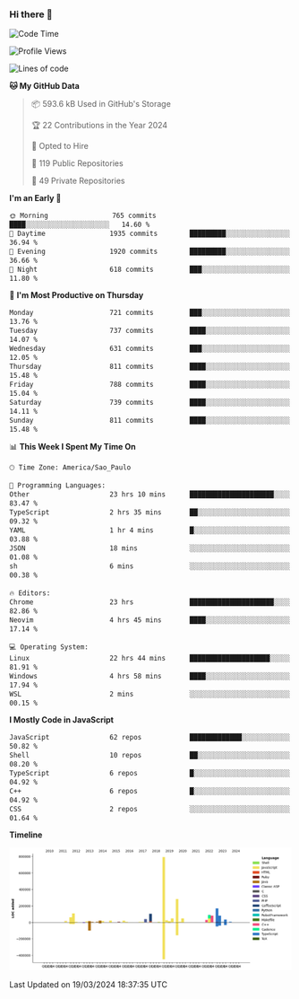 ### Hi there 👋

<!--START_SECTION:waka-->
![Code Time](http://img.shields.io/badge/Code%20Time-5%2C761%20hrs%206%20mins-blue)

![Profile Views](http://img.shields.io/badge/Profile%20Views-2-blue)

![Lines of code](https://img.shields.io/badge/From%20Hello%20World%20I%27ve%20Written-2.2%20million%20lines%20of%20code-blue)

**🐱 My GitHub Data** 

> 📦 593.6 kB Used in GitHub's Storage 
 > 
> 🏆 22 Contributions in the Year 2024
 > 
> 💼 Opted to Hire
 > 
> 📜 119 Public Repositories 
 > 
> 🔑 49 Private Repositories 
 > 
**I'm an Early 🐤** 

```text
🌞 Morning                765 commits         ████░░░░░░░░░░░░░░░░░░░░░   14.60 % 
🌆 Daytime                1935 commits        █████████░░░░░░░░░░░░░░░░   36.94 % 
🌃 Evening                1920 commits        █████████░░░░░░░░░░░░░░░░   36.66 % 
🌙 Night                  618 commits         ███░░░░░░░░░░░░░░░░░░░░░░   11.80 % 
```
📅 **I'm Most Productive on Thursday** 

```text
Monday                   721 commits         ███░░░░░░░░░░░░░░░░░░░░░░   13.76 % 
Tuesday                  737 commits         ████░░░░░░░░░░░░░░░░░░░░░   14.07 % 
Wednesday                631 commits         ███░░░░░░░░░░░░░░░░░░░░░░   12.05 % 
Thursday                 811 commits         ████░░░░░░░░░░░░░░░░░░░░░   15.48 % 
Friday                   788 commits         ████░░░░░░░░░░░░░░░░░░░░░   15.04 % 
Saturday                 739 commits         ████░░░░░░░░░░░░░░░░░░░░░   14.11 % 
Sunday                   811 commits         ████░░░░░░░░░░░░░░░░░░░░░   15.48 % 
```


📊 **This Week I Spent My Time On** 

```text
🕑︎ Time Zone: America/Sao_Paulo

💬 Programming Languages: 
Other                    23 hrs 10 mins      █████████████████████░░░░   83.47 % 
TypeScript               2 hrs 35 mins       ██░░░░░░░░░░░░░░░░░░░░░░░   09.32 % 
YAML                     1 hr 4 mins         █░░░░░░░░░░░░░░░░░░░░░░░░   03.88 % 
JSON                     18 mins             ░░░░░░░░░░░░░░░░░░░░░░░░░   01.08 % 
sh                       6 mins              ░░░░░░░░░░░░░░░░░░░░░░░░░   00.38 % 

🔥 Editors: 
Chrome                   23 hrs              █████████████████████░░░░   82.86 % 
Neovim                   4 hrs 45 mins       ████░░░░░░░░░░░░░░░░░░░░░   17.14 % 

💻 Operating System: 
Linux                    22 hrs 44 mins      ████████████████████░░░░░   81.91 % 
Windows                  4 hrs 58 mins       ████░░░░░░░░░░░░░░░░░░░░░   17.94 % 
WSL                      2 mins              ░░░░░░░░░░░░░░░░░░░░░░░░░   00.15 % 
```

**I Mostly Code in JavaScript** 

```text
JavaScript               62 repos            █████████████░░░░░░░░░░░░   50.82 % 
Shell                    10 repos            ██░░░░░░░░░░░░░░░░░░░░░░░   08.20 % 
TypeScript               6 repos             █░░░░░░░░░░░░░░░░░░░░░░░░   04.92 % 
C++                      6 repos             █░░░░░░░░░░░░░░░░░░░░░░░░   04.92 % 
CSS                      2 repos             ░░░░░░░░░░░░░░░░░░░░░░░░░   01.64 % 
```



**Timeline**

![Lines of Code chart](https://raw.githubusercontent.com/jampow/jampow/master/assets/bar_graph.png)


 Last Updated on 19/03/2024 18:37:35 UTC
<!--END_SECTION:waka-->
